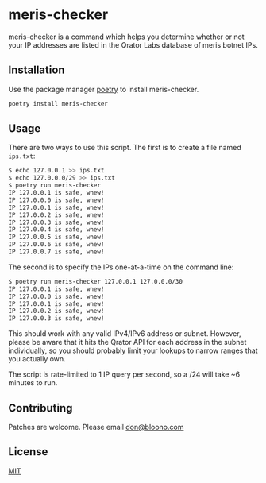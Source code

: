 # meris-checker

meris-checker is a command which helps you determine whether or not your IP addresses are listed in the Qrator Labs database of meris botnet IPs.

## Installation

Use the package manager [poetry](https://python-poetry.org/docs/) to install meris-checker.

```bash
poetry install meris-checker
```

## Usage

There are two ways to use this script. The first is to create a file named `ips.txt`:

```bash
$ echo 127.0.0.1 >> ips.txt
$ echo 127.0.0.0/29 >> ips.txt
$ poetry run meris-checker
IP 127.0.0.1 is safe, whew!
IP 127.0.0.0 is safe, whew!
IP 127.0.0.1 is safe, whew!
IP 127.0.0.2 is safe, whew!
IP 127.0.0.3 is safe, whew!
IP 127.0.0.4 is safe, whew!
IP 127.0.0.5 is safe, whew!
IP 127.0.0.6 is safe, whew!
IP 127.0.0.7 is safe, whew!
```

The second is to specify the IPs one-at-a-time on the command line:

```bash
$ poetry run meris-checker 127.0.0.1 127.0.0.0/30
IP 127.0.0.1 is safe, whew!
IP 127.0.0.0 is safe, whew!
IP 127.0.0.1 is safe, whew!
IP 127.0.0.2 is safe, whew!
IP 127.0.0.3 is safe, whew!
```

This should work with any valid IPv4/IPv6 address or subnet. However, please be aware that it hits the Qrator API for each address in the subnet individually, so you should probably limit your lookups to narrow ranges that you actually own.

The script is rate-limited to 1 IP query per second, so a /24 will take ~6 minutes to run.

## Contributing

Patches are welcome. Please email don@bloono.com

## License

[MIT](https://choosealicense.com/licenses/mit/)
